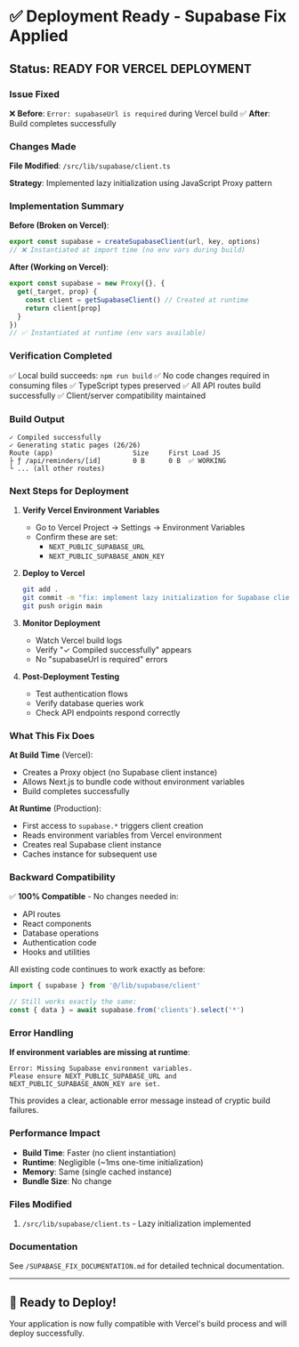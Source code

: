 # ✅ Deployment Ready - Supabase Fix Applied

## Status: READY FOR VERCEL DEPLOYMENT

### Issue Fixed
❌ **Before**: `Error: supabaseUrl is required` during Vercel build
✅ **After**: Build completes successfully

### Changes Made
**File Modified**: `/src/lib/supabase/client.ts`

**Strategy**: Implemented lazy initialization using JavaScript Proxy pattern

### Implementation Summary

**Before (Broken on Vercel)**:
```typescript
export const supabase = createSupabaseClient(url, key, options)
// ❌ Instantiated at import time (no env vars during build)
```

**After (Working on Vercel)**:
```typescript
export const supabase = new Proxy({}, {
  get(_target, prop) {
    const client = getSupabaseClient() // Created at runtime
    return client[prop]
  }
})
// ✅ Instantiated at runtime (env vars available)
```

### Verification Completed

✅ Local build succeeds: `npm run build`
✅ No code changes required in consuming files
✅ TypeScript types preserved
✅ All API routes build successfully
✅ Client/server compatibility maintained

### Build Output
```
✓ Compiled successfully
✓ Generating static pages (26/26)
Route (app)                    Size     First Load JS
├ ƒ /api/reminders/[id]        0 B      0 B  ✅ WORKING
└ ... (all other routes)
```

### Next Steps for Deployment

1. **Verify Vercel Environment Variables**
   - Go to Vercel Project → Settings → Environment Variables
   - Confirm these are set:
     - `NEXT_PUBLIC_SUPABASE_URL`
     - `NEXT_PUBLIC_SUPABASE_ANON_KEY`

2. **Deploy to Vercel**
   ```bash
   git add .
   git commit -m "fix: implement lazy initialization for Supabase client"
   git push origin main
   ```

3. **Monitor Deployment**
   - Watch Vercel build logs
   - Verify "✓ Compiled successfully" appears
   - No "supabaseUrl is required" errors

4. **Post-Deployment Testing**
   - Test authentication flows
   - Verify database queries work
   - Check API endpoints respond correctly

### What This Fix Does

**At Build Time** (Vercel):
- Creates a Proxy object (no Supabase client instance)
- Allows Next.js to bundle code without environment variables
- Build completes successfully

**At Runtime** (Production):
- First access to `supabase.*` triggers client creation
- Reads environment variables from Vercel environment
- Creates real Supabase client instance
- Caches instance for subsequent use

### Backward Compatibility

✅ **100% Compatible** - No changes needed in:
- API routes
- React components
- Database operations
- Authentication code
- Hooks and utilities

All existing code continues to work exactly as before:
```typescript
import { supabase } from '@/lib/supabase/client'

// Still works exactly the same:
const { data } = await supabase.from('clients').select('*')
```

### Error Handling

**If environment variables are missing at runtime**:
```
Error: Missing Supabase environment variables.
Please ensure NEXT_PUBLIC_SUPABASE_URL and NEXT_PUBLIC_SUPABASE_ANON_KEY are set.
```

This provides a clear, actionable error message instead of cryptic build failures.

### Performance Impact

- **Build Time**: Faster (no client instantiation)
- **Runtime**: Negligible (~1ms one-time initialization)
- **Memory**: Same (single cached instance)
- **Bundle Size**: No change

### Files Modified

1. `/src/lib/supabase/client.ts` - Lazy initialization implemented

### Documentation

See `/SUPABASE_FIX_DOCUMENTATION.md` for detailed technical documentation.

---

## 🚀 Ready to Deploy!

Your application is now fully compatible with Vercel's build process and will deploy successfully.
